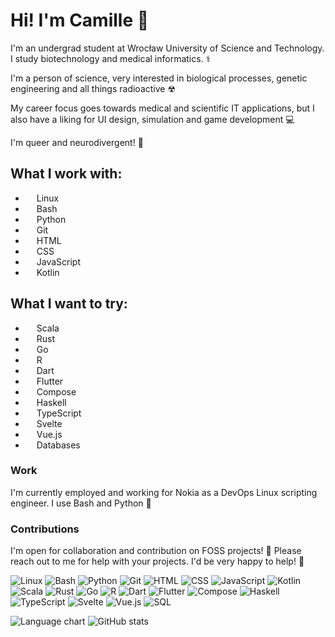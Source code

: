 # Hi! I'm Camille 🦊
I'm an undergrad student at Wrocław University of Science and Technology. I study biotechnology and medical informatics. ⚕

I'm a person of science, very interested in biological processes, genetic engineering and all things radioactive ☢

My career focus goes towards medical and scientific IT applications, but I also have a liking for UI design, simulation and game development 💻

I'm queer and neurodivergent! 🌈

## What I work with:
- <img src="https://cdn.jsdelivr.net/gh/devicons/devicon/icons/linux/linux-original.svg" style="width: 1em;" /> Linux
- <img src="https://cdn.jsdelivr.net/gh/devicons/devicon/icons/bash/bash-original.svg" style="width: 1em;" /> Bash
- <img src="https://cdn.jsdelivr.net/gh/devicons/devicon/icons/python/python-original.svg" style="width: 1em;" /> Python
- <img src="https://cdn.jsdelivr.net/gh/devicons/devicon/icons/git/git-original.svg" style="width: 1em;" /> Git
- <img src="https://cdn.jsdelivr.net/gh/devicons/devicon/icons/html5/html5-original.svg" style="width: 1em;" /> HTML
- <img src="https://cdn.jsdelivr.net/gh/devicons/devicon/icons/css3/css3-original.svg" style="width: 1em;" /> CSS
- <img src="https://cdn.jsdelivr.net/gh/devicons/devicon/icons/javascript/javascript-original.svg" style="width: 1em;" /> JavaScript
- <img src="https://cdn.jsdelivr.net/gh/devicons/devicon/icons/kotlin/kotlin-original.svg" style="width: 1em;" /> Kotlin

## What I want to try:
- <img src="https://cdn.jsdelivr.net/gh/devicons/devicon/icons/scala/scala-original.svg" style="width: 1em;" /> Scala
- <img src="https://cdn.jsdelivr.net/gh/devicons/devicon/icons/rust/rust-plain.svg" style="width: 1em;" /> Rust
- <img src="https://cdn.jsdelivr.net/gh/devicons/devicon/icons/go/go-original.svg" style="width: 1em;" /> Go
- <img src="https://cdn.jsdelivr.net/gh/devicons/devicon/icons/r/r-original.svg" style="width: 1em;" /> R
- <img src="https://cdn.jsdelivr.net/gh/devicons/devicon/icons/dart/dart-original.svg" style="width: 1em;" /> Dart
- <img src="https://cdn.jsdelivr.net/gh/devicons/devicon/icons/flutter/flutter-original.svg" style="width: 1em;" /> Flutter
- <img src="https://cdn.jsdelivr.net/gh/devicons/devicon/icons/webpack/webpack-original.svg" style="width: 1em;" /> Compose
- <img src="https://cdn.jsdelivr.net/gh/devicons/devicon/icons/haskell/haskell-original.svg" style="width: 1em;" /> Haskell
- <img src="https://cdn.jsdelivr.net/gh/devicons/devicon/icons/typescript/typescript-original.svg" style="width: 1em;" /> TypeScript
- <img src="https://cdn.jsdelivr.net/gh/devicons/devicon/icons/svelte/svelte-original.svg" style="width: 1em;" /> Svelte
- <img src="https://cdn.jsdelivr.net/gh/devicons/devicon/icons/vuejs/vuejs-original.svg" style="width: 1em;" /> Vue.js
- <img src="https://cdn.jsdelivr.net/gh/devicons/devicon/icons/postgresql/postgresql-original.svg" style="width: 1em;" /> Databases

### Work
I'm currently employed and working for Nokia as a DevOps Linux scripting engineer. I use Bash and Python 🐍

### Contributions
I'm open for collaboration and contribution on FOSS projects! 🌱 Please reach out to me for help with your projects. I'd be very happy to help! 💖

<p>
  <img alt="Linux" src="https://img.shields.io/badge/-Linux-fa6edb?style=flat-square&logo=linux&logoColor=white" />
  <img alt="Bash" src="https://img.shields.io/badge/-Bash-ea79eb?style=flat-square&logo=gnubash&logoColor=white" />
  <img alt="Python" src="https://img.shields.io/badge/-Python-d783f8?style=flat-square&logo=python&logoColor=white" />
  <img alt="Git" src="https://img.shields.io/badge/-Git-c28dff?style=flat-square&logo=git&logoColor=white" />
  <img alt="HTML" src="https://img.shields.io/badge/-HTML-ab96ff?style=flat-square&logo=html5&logoColor=white" />
  <img alt="CSS" src="https://img.shields.io/badge/-CSS-919eff?style=flat-square&logo=css3&logoColor=white" />
  <img alt="JavaScript" src="https://img.shields.io/badge/-JavaScript-73a6ff?style=flat-square&logo=javascript&logoColor=white" />
  <img alt="Kotlin" src="https://img.shields.io/badge/-Kotlin-51acff?style=flat-square&logo=kotlin&logoColor=white" />
  <img alt="Scala" src="https://img.shields.io/badge/-Scala-19b2ff?style=flat-square&logo=scala&logoColor=white" />
  <img alt="Rust" src="https://img.shields.io/badge/-Rust-00b6ff?style=flat-square&logo=rust&logoColor=white" />
  <img alt="Go" src="https://img.shields.io/badge/-Go-00bbff?style=flat-square&logo=go&logoColor=white" />
  <img alt="R" src="https://img.shields.io/badge/-R-00beff?style=flat-square&logo=r&logoColor=white" />
  <img alt="Dart" src="https://img.shields.io/badge/-Dart-00c1f7?style=flat-square&logo=dart&logoColor=white" />
  <img alt="Flutter" src="https://img.shields.io/badge/-Flutter-00c3ec?style=flat-square&logo=flutter&logoColor=white" />
  <img alt="Compose" src="https://img.shields.io/badge/-Compose-00c5e1?style=flat-square&logo=jetpackcompose&logoColor=white" />
  <img alt="Haskell" src="https://img.shields.io/badge/-Haskell-00c6d6?style=flat-square&logo=haskell&logoColor=white" />
  <img alt="TypeScript" src="https://img.shields.io/badge/-TypeScript-00c7cb?style=flat-square&logo=typescript&logoColor=white" />
  <img alt="Svelte" src="https://img.shields.io/badge/-Svelte-28c7c0?style=flat-square&logo=svelte&logoColor=white" />
  <img alt="Vue.js" src="https://img.shields.io/badge/-Vue.js-48c7b6?style=flat-square&logo=vue.js&logoColor=white" />
  <img alt="SQL" src="https://img.shields.io/badge/-SQL-5ec7ad?style=flat-square&logo=postgresql&logoColor=white" />
</p>

![Language chart](https://github-readme-stats.vercel.app/api/top-langs/?username=xhoneybear&layout=compact)
![GitHub stats](https://github-readme-stats.vercel.app/api?username=xhoneybear&show_icons=true&count_private=true)   

<!--
**xhoneybear/xhoneybear** is a ✨ _special_ ✨ repository because its `README.md` (this file) appears on your GitHub profile.

Here are some ideas to get you started:

- 🔭 I’m currently working on ...
- 🌱 I’m currently learning ...
- 👯 I’m looking to collaborate on ...
- 🤔 I’m looking for help with ...
- 💬 Ask me about ...
- 📫 How to reach me: ...
- 😄 Pronouns: ...
- ⚡ Fun fact: ...
-->
